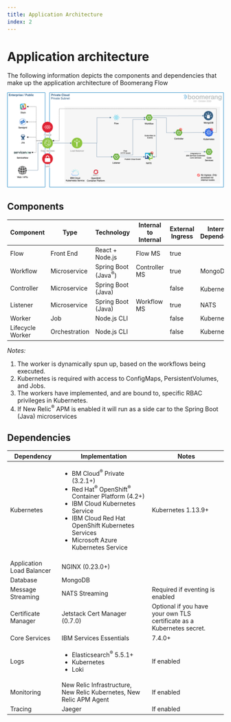 ```yaml
---
title: Application Architecture
index: 2
---
```


# Application architecture

The following information depicts the components and dependencies that make up the application architecture of Boomerang Flow

![Boomerang Infrastructure Architecture](./assets/img/boomerang-flow-architecture-application.png)

## Components

| Component | Type | Technology | Internal to Internal | External Ingress | Internal Dependency | External Dependency |
| --------- | ------------ | ------------------ | ------------------ | ---------------- | ------------------- | ------------------- | 
| Flow      | Front End    | React + Node.js    | Flow MS            | true             |                     |                     | 
| Workflow      | Microservice | Spring Boot (Java<sup>®</sup>) | Controller MS      | true             | MongoDB             |                     | 
| Controller| Microservice | Spring Boot (Java) |                    | false            | Kubernetes<sup>®</sup>          |                     |
| Listener   | Microservice | Spring Boot (Java) | Workflow MS            | true             | NATS |
| Worker    | Job          | Node.js CLI        |                    | false            | Kubernetes          |                     |
| Lifecycle Worker | Orchestration          | Node.js CLI        |                    | false            | Kubernetes          |                     |

_Notes:_

1. The worker is dynamically spun up, based on the workflows being executed.
2. Kubernetes is required with access to ConfigMaps, PersistentVolumes, and Jobs.
3. The workers have implemented, and are bound to, specific RBAC privileges in Kubernetes.
4. If New Relic<sup>®</sup> APM is enabled it will run as a side car to the Spring Boot (Java) microservices 

## Dependencies

| Dependency | Implementation | Notes |
| --- | --- | --- |
| Kubernetes | <ul><lI>BM Cloud<sup>®</sup> Private (3.2.1+)</li><li>Red Hat<sup>®</sup> OpenShift<sup>®</sup> Container Platform (4.2+)</li><li>IBM Cloud Kubernetes Service</li><li>IBM Cloud Red Hat OpenShift Kubernetes Services</li><li>Microsoft Azure Kubernetes Service</li></ul> | Kubernetes 1.13.9+ | | 
| Application Load Balancer | NGINX (0.23.0+) | |
| Database | MongoDB | |
| Message Streaming | NATS Streaming | Required if eventing is enabled |
| Certificate Manager | Jetstack Cert Manager (0.7.0) | Optional if you have your own TLS certificate as a Kubernetes secret. |
| Core Services | IBM Services Essentials | 7.4.0+ | If enabled by disabling standalone mode |
| Logs | <ul><li>Elasticsearch<sup>®</sup> 5.5.1+</li><li>Kubernetes</li><li>Loki</li></ul> | If enabled |
| Monitoring | New Relic Infrastructure, New Relic Kubernetes, New Relic APM Agent | If enabled |
| Tracing | Jaeger | If enabled  |
